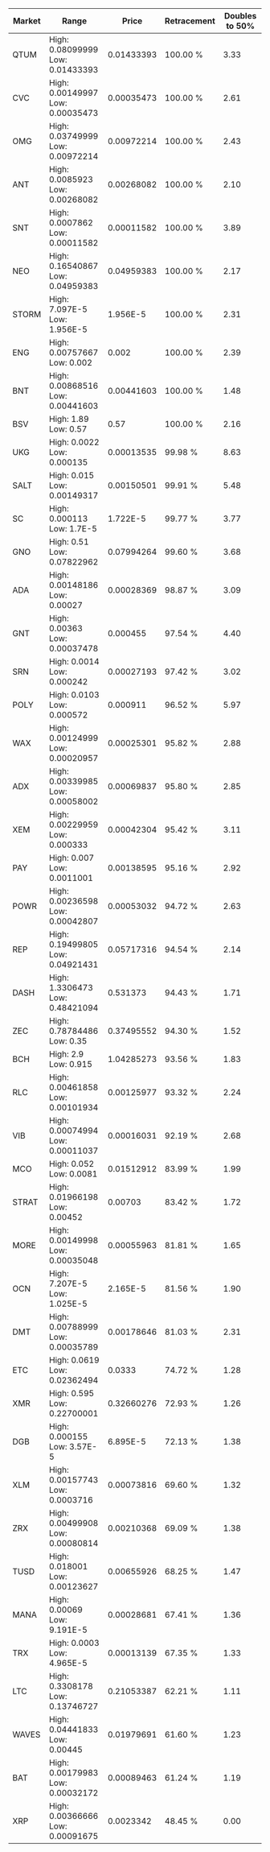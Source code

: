 | Market | Range | Price| Retracement | Doubles to 50% |
| --- | --- | --- | --- | --- |
| QTUM | High: 0.08099999<br />Low: 0.01433393 | 0.01433393 | 100.00 % | 3.33 |
| CVC | High: 0.00149997<br />Low: 0.00035473 | 0.00035473 | 100.00 % | 2.61 |
| OMG | High: 0.03749999<br />Low: 0.00972214 | 0.00972214 | 100.00 % | 2.43 |
| ANT | High: 0.0085923<br />Low: 0.00268082 | 0.00268082 | 100.00 % | 2.10 |
| SNT | High: 0.0007862<br />Low: 0.00011582 | 0.00011582 | 100.00 % | 3.89 |
| NEO | High: 0.16540867<br />Low: 0.04959383 | 0.04959383 | 100.00 % | 2.17 |
| STORM | High: 7.097E-5<br />Low: 1.956E-5 | 1.956E-5 | 100.00 % | 2.31 |
| ENG | High: 0.00757667<br />Low: 0.002 | 0.002 | 100.00 % | 2.39 |
| BNT | High: 0.00868516<br />Low: 0.00441603 | 0.00441603 | 100.00 % | 1.48 |
| BSV | High: 1.89<br />Low: 0.57 | 0.57 | 100.00 % | 2.16 |
| UKG | High: 0.0022<br />Low: 0.000135 | 0.00013535 | 99.98 % | 8.63 |
| SALT | High: 0.015<br />Low: 0.00149317 | 0.00150501 | 99.91 % | 5.48 |
| SC | High: 0.000113<br />Low: 1.7E-5 | 1.722E-5 | 99.77 % | 3.77 |
| GNO | High: 0.51<br />Low: 0.07822962 | 0.07994264 | 99.60 % | 3.68 |
| ADA | High: 0.00148186<br />Low: 0.00027 | 0.00028369 | 98.87 % | 3.09 |
| GNT | High: 0.00363<br />Low: 0.00037478 | 0.000455 | 97.54 % | 4.40 |
| SRN | High: 0.0014<br />Low: 0.000242 | 0.00027193 | 97.42 % | 3.02 |
| POLY | High: 0.0103<br />Low: 0.000572 | 0.000911 | 96.52 % | 5.97 |
| WAX | High: 0.00124999<br />Low: 0.00020957 | 0.00025301 | 95.82 % | 2.88 |
| ADX | High: 0.00339985<br />Low: 0.00058002 | 0.00069837 | 95.80 % | 2.85 |
| XEM | High: 0.00229959<br />Low: 0.000333 | 0.00042304 | 95.42 % | 3.11 |
| PAY | High: 0.007<br />Low: 0.0011001 | 0.00138595 | 95.16 % | 2.92 |
| POWR | High: 0.00236598<br />Low: 0.00042807 | 0.00053032 | 94.72 % | 2.63 |
| REP | High: 0.19499805<br />Low: 0.04921431 | 0.05717316 | 94.54 % | 2.14 |
| DASH | High: 1.3306473<br />Low: 0.48421094 | 0.531373 | 94.43 % | 1.71 |
| ZEC | High: 0.78784486<br />Low: 0.35 | 0.37495552 | 94.30 % | 1.52 |
| BCH | High: 2.9<br />Low: 0.915 | 1.04285273 | 93.56 % | 1.83 |
| RLC | High: 0.00461858<br />Low: 0.00101934 | 0.00125977 | 93.32 % | 2.24 |
| VIB | High: 0.00074994<br />Low: 0.00011037 | 0.00016031 | 92.19 % | 2.68 |
| MCO | High: 0.052<br />Low: 0.0081 | 0.01512912 | 83.99 % | 1.99 |
| STRAT | High: 0.01966198<br />Low: 0.00452 | 0.00703 | 83.42 % | 1.72 |
| MORE | High: 0.00149998<br />Low: 0.00035048 | 0.00055963 | 81.81 % | 1.65 |
| OCN | High: 7.207E-5<br />Low: 1.025E-5 | 2.165E-5 | 81.56 % | 1.90 |
| DMT | High: 0.00788999<br />Low: 0.00035789 | 0.00178646 | 81.03 % | 2.31 |
| ETC | High: 0.0619<br />Low: 0.02362494 | 0.0333 | 74.72 % | 1.28 |
| XMR | High: 0.595<br />Low: 0.22700001 | 0.32660276 | 72.93 % | 1.26 |
| DGB | High: 0.000155<br />Low: 3.57E-5 | 6.895E-5 | 72.13 % | 1.38 |
| XLM | High: 0.00157743<br />Low: 0.0003716 | 0.00073816 | 69.60 % | 1.32 |
| ZRX | High: 0.00499908<br />Low: 0.00080814 | 0.00210368 | 69.09 % | 1.38 |
| TUSD | High: 0.018001<br />Low: 0.00123627 | 0.00655926 | 68.25 % | 1.47 |
| MANA | High: 0.00069<br />Low: 9.191E-5 | 0.00028681 | 67.41 % | 1.36 |
| TRX | High: 0.0003<br />Low: 4.965E-5 | 0.00013139 | 67.35 % | 1.33 |
| LTC | High: 0.3308178<br />Low: 0.13746727 | 0.21053387 | 62.21 % | 1.11 |
| WAVES | High: 0.04441833<br />Low: 0.00445 | 0.01979691 | 61.60 % | 1.23 |
| BAT | High: 0.00179983<br />Low: 0.00032172 | 0.00089463 | 61.24 % | 1.19 |
| XRP | High: 0.00366666<br />Low: 0.00091675 | 0.0023342 | 48.45 % | 0.00 |
